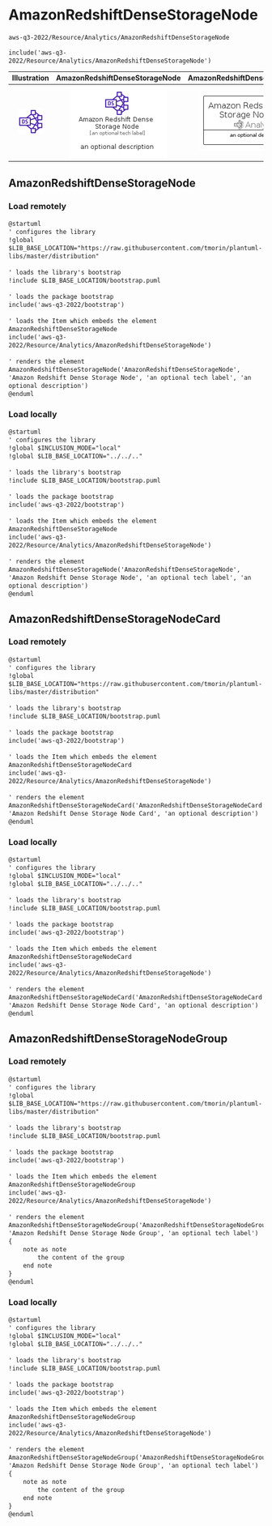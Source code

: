# AmazonRedshiftDenseStorageNode


```text
aws-q3-2022/Resource/Analytics/AmazonRedshiftDenseStorageNode
```

```text
include('aws-q3-2022/Resource/Analytics/AmazonRedshiftDenseStorageNode')
```



| Illustration | AmazonRedshiftDenseStorageNode | AmazonRedshiftDenseStorageNodeCard | AmazonRedshiftDenseStorageNodeGroup |
| :---: | :---: | :---: | :---: |
| ![illustration for Illustration](../../../aws-q3-2022/Resource/Analytics/AmazonRedshiftDenseStorageNode.png) | ![illustration for AmazonRedshiftDenseStorageNode](../../../aws-q3-2022/Resource/Analytics/AmazonRedshiftDenseStorageNode.Local.png) | ![illustration for AmazonRedshiftDenseStorageNodeCard](../../../aws-q3-2022/Resource/Analytics/AmazonRedshiftDenseStorageNodeCard.Local.png) | ![illustration for AmazonRedshiftDenseStorageNodeGroup](../../../aws-q3-2022/Resource/Analytics/AmazonRedshiftDenseStorageNodeGroup.Local.png) |




## AmazonRedshiftDenseStorageNode

### Load remotely
```plantuml
@startuml
' configures the library
!global $LIB_BASE_LOCATION="https://raw.githubusercontent.com/tmorin/plantuml-libs/master/distribution"

' loads the library's bootstrap
!include $LIB_BASE_LOCATION/bootstrap.puml

' loads the package bootstrap
include('aws-q3-2022/bootstrap')

' loads the Item which embeds the element AmazonRedshiftDenseStorageNode
include('aws-q3-2022/Resource/Analytics/AmazonRedshiftDenseStorageNode')

' renders the element
AmazonRedshiftDenseStorageNode('AmazonRedshiftDenseStorageNode', 'Amazon Redshift Dense Storage Node', 'an optional tech label', 'an optional description')
@enduml
```

### Load locally
```plantuml
@startuml
' configures the library
!global $INCLUSION_MODE="local"
!global $LIB_BASE_LOCATION="../../.."

' loads the library's bootstrap
!include $LIB_BASE_LOCATION/bootstrap.puml

' loads the package bootstrap
include('aws-q3-2022/bootstrap')

' loads the Item which embeds the element AmazonRedshiftDenseStorageNode
include('aws-q3-2022/Resource/Analytics/AmazonRedshiftDenseStorageNode')

' renders the element
AmazonRedshiftDenseStorageNode('AmazonRedshiftDenseStorageNode', 'Amazon Redshift Dense Storage Node', 'an optional tech label', 'an optional description')
@enduml
```

## AmazonRedshiftDenseStorageNodeCard

### Load remotely
```plantuml
@startuml
' configures the library
!global $LIB_BASE_LOCATION="https://raw.githubusercontent.com/tmorin/plantuml-libs/master/distribution"

' loads the library's bootstrap
!include $LIB_BASE_LOCATION/bootstrap.puml

' loads the package bootstrap
include('aws-q3-2022/bootstrap')

' loads the Item which embeds the element AmazonRedshiftDenseStorageNodeCard
include('aws-q3-2022/Resource/Analytics/AmazonRedshiftDenseStorageNode')

' renders the element
AmazonRedshiftDenseStorageNodeCard('AmazonRedshiftDenseStorageNodeCard', 'Amazon Redshift Dense Storage Node Card', 'an optional description')
@enduml
```

### Load locally
```plantuml
@startuml
' configures the library
!global $INCLUSION_MODE="local"
!global $LIB_BASE_LOCATION="../../.."

' loads the library's bootstrap
!include $LIB_BASE_LOCATION/bootstrap.puml

' loads the package bootstrap
include('aws-q3-2022/bootstrap')

' loads the Item which embeds the element AmazonRedshiftDenseStorageNodeCard
include('aws-q3-2022/Resource/Analytics/AmazonRedshiftDenseStorageNode')

' renders the element
AmazonRedshiftDenseStorageNodeCard('AmazonRedshiftDenseStorageNodeCard', 'Amazon Redshift Dense Storage Node Card', 'an optional description')
@enduml
```

## AmazonRedshiftDenseStorageNodeGroup

### Load remotely
```plantuml
@startuml
' configures the library
!global $LIB_BASE_LOCATION="https://raw.githubusercontent.com/tmorin/plantuml-libs/master/distribution"

' loads the library's bootstrap
!include $LIB_BASE_LOCATION/bootstrap.puml

' loads the package bootstrap
include('aws-q3-2022/bootstrap')

' loads the Item which embeds the element AmazonRedshiftDenseStorageNodeGroup
include('aws-q3-2022/Resource/Analytics/AmazonRedshiftDenseStorageNode')

' renders the element
AmazonRedshiftDenseStorageNodeGroup('AmazonRedshiftDenseStorageNodeGroup', 'Amazon Redshift Dense Storage Node Group', 'an optional tech label') {
    note as note
        the content of the group
    end note
}
@enduml
```

### Load locally
```plantuml
@startuml
' configures the library
!global $INCLUSION_MODE="local"
!global $LIB_BASE_LOCATION="../../.."

' loads the library's bootstrap
!include $LIB_BASE_LOCATION/bootstrap.puml

' loads the package bootstrap
include('aws-q3-2022/bootstrap')

' loads the Item which embeds the element AmazonRedshiftDenseStorageNodeGroup
include('aws-q3-2022/Resource/Analytics/AmazonRedshiftDenseStorageNode')

' renders the element
AmazonRedshiftDenseStorageNodeGroup('AmazonRedshiftDenseStorageNodeGroup', 'Amazon Redshift Dense Storage Node Group', 'an optional tech label') {
    note as note
        the content of the group
    end note
}
@enduml
```

